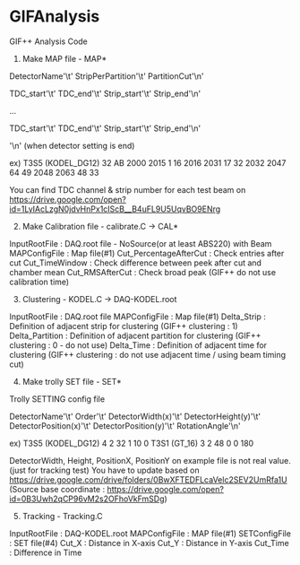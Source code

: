# GIFAnalysis
GIF++ Analysis Code

1. Make MAP file - MAP*

DetectorName'\t'     StripPerPartition'\t'   PartitionCut'\n'

TDC_start'\t'        TDC_end'\t'     Strip_start'\t' Strip_end'\n'

...

TDC_start'\t'        TDC_end'\t'     Strip_start'\t' Strip_end'\n'

'\n' (when detector setting is end)


ex)
T3S5 (KODEL_DG12)       32      AB
2000    2015    1       16
2016    2031    17      32
2032    2047    64      49
2048    2063    48      33

You can find TDC channel & strip number for each test beam
on https://drive.google.com/open?id=1LyIAcLzgN0jdvHnPx1cIScB__B4uFL9U5UqvBO9ENrg

2. Make Calibration file - calibrate.C -> CAL*

InputRootFile : DAQ.root file - NoSource(or at least ABS220) with Beam 
MAPConfigFile : Map file(#1)
Cut_PercentageAfterCut : Check entries after cut
Cut_TimeWindow : Check difference between peek after cut and chamber mean
Cut_RMSAfterCut : Check broad peak
(GIF++ do not use calibration time)

3. Clustering - KODEL.C -> DAQ-KODEL.root

InputRootFile : DAQ.root file
MAPConfigFile : Map file(#1)
Delta_Strip : Definition of adjacent strip for clustering (GIF++ clustering : 1)
Delta_Partition : Definition of adjacent partition for clustering (GIF++ clustering : 0 - do not use)
Delta_Time : Definition of adjacent time for clustering (GIF++ clustering : do not use adjacent time / using beam timing cut)

4. Make trolly SET file - SET*

Trolly SETTING config file

DetectorName'\t' Order'\t' DetectorWidth(x)'\t' DetectorHeight(y)'\t' DetectorPosition(x)'\t' DetectorPosition(y)'\t' RotationAngle'\n'

ex)
T3S5 (KODEL_DG12)       4       2       32      1       10      0
T3S1 (GT_16)    3       2       48      0       0       180

DetectorWidth, Height, PositionX, PositionY on example file is not real value. (just for tracking test)
You have to update based on
https://drive.google.com/drive/folders/0BwXFTEDFLcaVelc2SEV2UmRfa1U
(Source base coordinate : https://drive.google.com/open?id=0B3Uwh2qCP96vM2s2OFhoVkFmSDg)

5. Tracking - Tracking.C

InputRootFile : DAQ-KODEL.root
MAPConfigFile : MAP file(#1)
SETConfigFile : SET file(#4)
Cut_X : Distance in X-axis
Cut_Y : Distance in Y-axis
Cut_Time : Difference in Time
